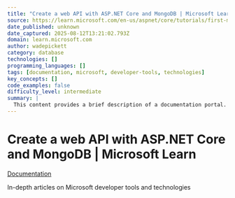 ```yaml
---
title: "Create a web API with ASP.NET Core and MongoDB | Microsoft Learn"
source: https://learn.microsoft.com/en-us/aspnet/core/tutorials/first-mongo-app?view=aspnetcore-9.0&tabs=visual-studio-code&source=docs
date_published: unknown
date_captured: 2025-08-12T13:21:02.793Z
domain: learn.microsoft.com
author: wadepickett
category: database
technologies: []
programming_languages: []
tags: [documentation, microsoft, developer-tools, technologies]
key_concepts: []
code_examples: false
difficulty_level: intermediate
summary: |
  This content provides a brief description of a documentation portal. It indicates that the portal offers in-depth articles covering various Microsoft developer tools and technologies. The snippet serves as an introductory statement for a resource dedicated to technical documentation. It highlights the scope of the content available within the specified documentation path.
---
```

# Create a web API with ASP.NET Core and MongoDB | Microsoft Learn

[Documentation](/en-us/docs/)

In-depth articles on Microsoft developer tools and technologies